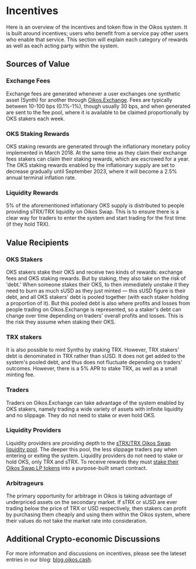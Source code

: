# Incentives

Here is an overview of the incentives and token flow in the Oikos system. It is built around incentives; users who benefit from a service pay other users who enable that service. This section will explain each category of rewards as well as each acting party within the system.

## Sources of Value

### Exchange Fees

Exchange fees are generated whenever a user exchanges one synthetic asset (Synth) for another through [Oikos.Exchange](https://oikos.exchange). Fees are typically between 10-100 bps (0.1%-1%), though usually 30 bps, and when generated are sent to the fee pool, where it is available to be claimed proportionally by OKS stakers each week.

### OKS Staking Rewards

OKS staking rewards are generated through the inflationary monetary policy implemented in March 2018. At the same time as they claim their exchange fees stakers can claim their staking rewards, which are escrowed for a year. The OKS staking rewards enabled by the inflationary supply are set to decrease gradually until September 2023, where it will become a 2.5% annual terminal inflation rate.

### Liquidity Rewards

5% of the aforementioned inflationary OKS supply is distributed to people providing sTRX/TRX liquidity on Oikos Swap. This is to ensure there is a clear way for traders to enter the system and start trading for the first time (if they hold TRX).

## Value Recipients

### OKS Stakers

OKS stakers stake their OKS and receive two kinds of rewards: exchange fees and OKS staking rewards. But by staking, they also take on the risk of 'debt.' When someone stakes their OKS, to then immediately unstake it they need to burn as much sUSD as they just minted — this sUSD figure is their debt, and all OKS stakers' debt is pooled together (with each staker holding a proportion of it). But this pooled debt is also where profits and losses from people trading on Oikos.Exchange is represented, so a staker's debt can change over time depending on traders' overall profits and losses. This is the risk they assume when staking their OKS.

### TRX stakers

It is also possible to mint Synths by staking TRX. However, TRX stakers' debt is denominated in TRX rather than sUSD. It does not get added to the system's pooled debt, and thus does not fluctuate depending on traders' outcomes. However, there is a 5% APR to stake TRX, as well as a small minting fee.

### Traders

Traders on Oikos.Exchange can take advantage of the system enabled by OKS stakers, namely trading a wide variety of assets with infinite liquidity and no slippage. They do not need to stake or even hold OKS.

### Liquidity Providers

Liquidity providers are providing depth to the [sTRX/TRX Oikos Swap liquidity pool](https://tronscan.io/#/address/0xe9cf7887b93150d4f2da7dfc6d502b216438f244/#tokentxns). The deeper this pool, the less slippage traders pay when entering or exiting the system. Liquidity providers do not need to stake or hold OKS, only TRX and sTRX. To receive rewards they must [stake their Oikos Swap LP tokens](https://blog.oikos.cash/new-uniswap-seth-lp-reward-system/) into a purpose-built smart contract.

### Arbitrageurs

The primary opportunity for arbitrage in Oikos is taking advantage of underpriced assets on the secondary market. If sTRX or sUSD are ever trading below the price of TRX or USD respectively, then stakers can profit by purchasing them cheaply and using them within the Oikos system, where their values do not take the market rate into consideration.

## Additional Crypto-economic Discussions

For more information and discussions on incentives, please see the lateset entries in our blog: [blog.oikos.cash](https://blog.oikos.cash).
